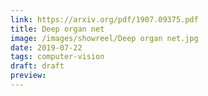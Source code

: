 ```yaml
---
link: https://arxiv.org/pdf/1907.09375.pdf
title: Deep organ net
image: /images/showreel/Deep organ net.jpg
date: 2019-07-22
tags: computer-vision
draft: draft
preview:
---
```



